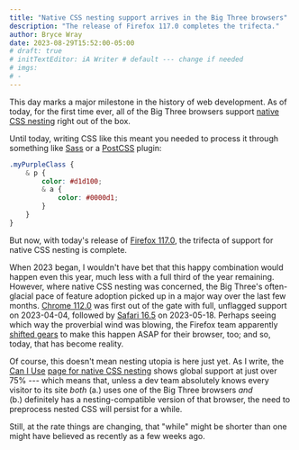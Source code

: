 ```yaml
---
title: "Native CSS nesting support arrives in the Big Three browsers"
description: "The release of Firefox 117.0 completes the trifecta."
author: Bryce Wray
date: 2023-08-29T15:52:00-05:00
# draft: true
# initTextEditor: iA Writer # default --- change if needed
# imgs:
# -
---
```


This day marks a major milestone in the history of web development. As of today, for the first time ever, all of the Big Three browsers support [native CSS nesting](https://drafts.csswg.org/css-nesting/) right out of the box.

<!--more-->

Until today, writing CSS like this meant you needed to process it through something like [Sass](https://sass-lang.com) or a [PostCSS](https://postcss.org) plugin:

```css
.myPurpleClass {
	& p {
		color: #d1d100;
		& a {
			color: #0000d1;
		}
	}
}
```

But now, with today's release of [Firefox 117.0](https://www.mozilla.org/en-US/firefox/117.0/releasenotes/), the trifecta of support for native CSS nesting is complete.

When 2023 began, I wouldn't have bet that this happy combination would happen even this year, much less with a full third of the year remaining. However, where native CSS nesting was concerned, the Big Three's often-glacial pace of feature adoption picked up in a major way over the last few months. [Chrome 112.0](https://chromereleases.googleblog.com/2023/04/stable-channel-update-for-desktop.html) was first out of the gate with full, unflagged support on <span class="nobrk">2023-04-04</span>, followed by [Safari 16.5](https://developer.apple.com/documentation/safari-release-notes/safari-16_5-release-notes) on <span class="nobrk">2023-05-18</span>. Perhaps seeing which way the proverbial wind was blowing, the Firefox team apparently [shifted gears](https://bugzilla.mozilla.org/show_bug.cgi?id=1648037) to make this happen ASAP for their browser, too; and so, today, that has become reality.

Of course, this doesn't mean nesting utopia is here just yet. As I write, the [Can I Use](https://caniuse.com) [page for native CSS nesting](https://caniuse.com/?search=css-nesting) shows global support at just over 75% --- which means that, unless a dev team absolutely knows every visitor to its site *both* (a.) uses one of the Big Three browsers *and* (b.) definitely has a nesting-compatible version of that browser, the need to preprocess nested CSS will persist for a while.

Still, at the rate things are changing, that "while" might be shorter than one might have believed as recently as a few weeks ago.
